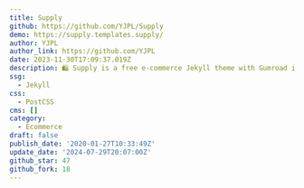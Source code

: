 ```yaml
---
title: Supply
github: https://github.com/YJPL/Supply
demo: https://supply.templates.supply/
author: YJPL
author_link: https://github.com/YJPL
date: 2023-11-30T17:09:37.019Z
description: 🛍 Supply is a free e-commerce Jekyll theme with Gumroad integration.
ssg:
  - Jekyll
css:
  - PostCSS
cms: []
category:
  - Ecommerce
draft: false
publish_date: '2020-01-27T10:33:49Z'
update_date: '2024-07-29T20:07:00Z'
github_star: 47
github_fork: 18
---
```

